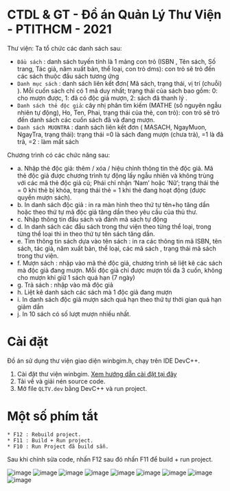 # CTDL & GT - Đồ án Quản Lý Thư Viện - PTITHCM - 2021
Thư viện: Ta tổ chức các danh sách sau: 
- `Đầu sách` : danh sách tuyến tính là 1 mảng con trỏ (ISBN , Tên sách, Số trang, Tác giả, năm xuất bản, thể loại, con trỏ dms): con trỏ sẽ trỏ đến các sách thuộc đầu sách tương ứng
- `Danh mục sách` : danh sách liên kết đơn( Mã sách,  trạng thái, vị trí (chuỗi)  ). Mỗi cuốn sách chỉ có 1 mã duy nhất; trạng thái của sách bao gồm: 0: cho mượn được, 1: đã có độc giả mượn, 2: sách đã thanh lý . 
- `Danh sách thẻ độc giả`: cây nhị phân tìm kiếm (MATHE (số nguyên ngẫu nhiên tự động), Ho, Ten,  Phai, trạng thái của thẻ, con trỏ): con trỏ sẽ trỏ đến danh sách các cuốn sách đã và đang mượn.
- `Danh sách MUONTRA` : danh sách liên kết đơn ( MASACH,  NgayMuon, NgayTra, trạng thái): trạng thái =0 là sách đang mượn (chưa trả), =1 là đã trả, =2 : làm mất sách 

Chương trình có các chức năng sau: 
* a. Nhập thẻ độc giả: thêm / xóa / hiệu chỉnh thông tin thẻ độc giả. Mã thẻ độc giả được chương trình tự động lấy ngẫu nhiên và không trùng với các mã thẻ độc giả cũ; Phái chỉ nhận ‘Nam’ hoặc ‘Nữ’; trạng thái thẻ = 0 khi thẻ bị khóa, trạng thái thẻ = 1 khi thẻ  đang hoạt động (được quyền mượn sách). 
* b. In danh sách độc giả : in ra màn hình theo thứ tự tên+họ tăng dần hoặc theo thứ tự mã độc giả tăng dần theo yêu cầu của thủ thư.
* c. Nhập thông tin đầu sách và đánh mã sách tự động
* d. In danh sách các đầu sách trong thư viện theo từng thể loại, trong từng thể loại thì in theo thứ tự tên sách tăng dần.
* e. Tìm thông tin sách dựa vào tên sách : in ra các thông tin mã ISBN, tên sách, tác giả, năm xuất bản, thể loại, các mã sách , trạng thái mã sách trong thư viện.
* f. Mượn sách : nhập vào mã thẻ độc giả, chương trình sẽ liệt kê các sách mà độc giả đang mượn. Mỗi độc giả chỉ được mượn tối đa 3 cuốn, không cho mượn khi giữ 1 sách quá hạn (7 ngày)
* g. Trả sách : nhập vào mã độc giả
* h. Liệt kê danh sách các sách mà 1 độc giả đang mượn
* i. In danh sách độc giả mượn sách quá hạn theo thứ tự thời gian quá hạn giảm dần
* j. In 10 sách có số lượt mượn nhiều nhất.


# Cài đặt
Đồ án sử dụng thư viện giao diện winbgim.h, chạy trên IDE DevC++.
1. Cài đặt thư viện winbgim. [Xem hướng dẫn cài đặt tại đây](https://cachhoc.net/2013/10/03/cc-do-hoa-trong-dev-c/)
2. Tải về và giải nén source code.
3. Mở file `QLTV.dev` bằng DevC++ và run project.


# Một số phím tắt 
```
* F12 : Rebuild project.
* F11 : Build + Run project.
* F10 : Run Project đã build sẵn.
```
Sau khi chỉnh sửa code, nhấn F12 sau đó nhấn F11 để build + run project.


![image](https://user-images.githubusercontent.com/89791012/178114252-c7128795-259d-4613-b390-11f621bbdda4.png)
![image](https://user-images.githubusercontent.com/89791012/178114261-c7d9bb7e-8b35-4a66-a91e-b07db55b2921.png)
![image](https://user-images.githubusercontent.com/89791012/178114275-3fae8abb-52a8-42a4-843f-a022b2ae6d8b.png)
![image](https://user-images.githubusercontent.com/89791012/178114287-873d408d-6065-411e-b9e1-87c5199df182.png)
![image](https://user-images.githubusercontent.com/89791012/178114307-eef467d2-2924-45bb-93d7-f4eb88d53bf3.png)
![image](https://user-images.githubusercontent.com/89791012/178114320-6abc4280-dbfa-45b7-bb66-4a2ddaccc447.png)
![image](https://user-images.githubusercontent.com/89791012/178114328-b04b0159-df52-4291-a2fd-8ac10605bb29.png)
![image](https://user-images.githubusercontent.com/89791012/178114342-17e31c7f-72b3-457f-8c4b-7197a7b86274.png)
![image](https://user-images.githubusercontent.com/89791012/178114351-080762a3-4760-4d77-8c54-c346fdb87f76.png)

